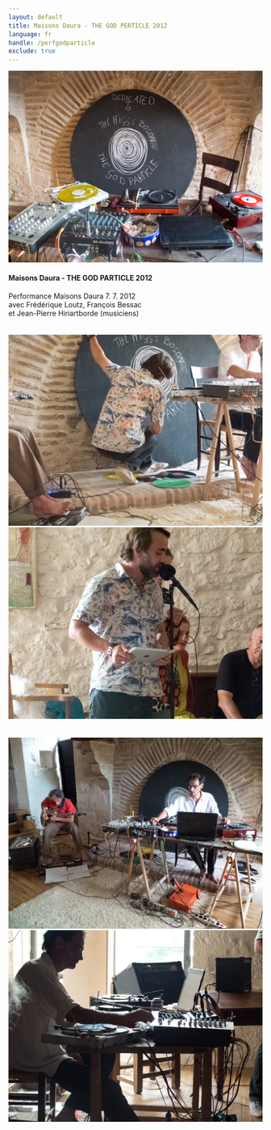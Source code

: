 ```yaml
---
layout: default
title: Maisons Daura - THE GOD PERTICLE 2012
language: fr
handle: /perfgodparticle
exclude: true
---
```


<a rel="lightbox" data-lightbox="example-1" href="/images/godparticle0.jpg" title="The god particle"><img src="/images/godparticle0.jpg" alt="The god particle" class="img-left"></a>
#### Maisons Daura - THE GOD PARTICLE 2012  
  
Performance Maisons Daura 7. 7. 2012  
avec Frédérique Loutz, François Bessac  
et Jean-Pierre Hiriartborde (musiciens)  
<br style="clear:both" />
<br style="clear:both" />
<a rel="lightbox" data-lightbox="example-1" href="/images/godparticle1.jpg" title="The god particle 1"><img src="/images/godparticle1.jpg" alt="The god particle 1" class="img-left2"></a>
<a rel="lightbox" data-lightbox="example-1" href="/images/godparticle2.jpg" title="The god particle 2"><img src="/images/godparticle2.jpg" alt="The god particle 2" class="img-left2"></a>  
<br style="clear:both" />
<br style="clear:both" />
<a rel="lightbox" data-lightbox="example-1" href="/images/godparticle3.jpg" title="The god particle 3"><img src="/images/godparticle3.jpg" alt="The god particle 3" class="img-left2"></a>
<a rel="lightbox" data-lightbox="example-1" href="/images/godparticle4.jpg" title="The god particle 4"><img src="/images/godparticle4.jpg" alt="The god particle 4" class="img-left2"></a> 
<br style="clear:both" />
<br style="clear:both" />
